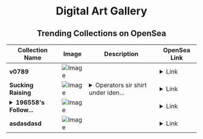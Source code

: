 <div align="center">

# Digital Art Gallery

## Trending Collections on OpenSea

| Collection Name                       | Image                                                                                     | Description                       | OpenSea Link                                                                                          |
|---------------------------------------|-------------------------------------------------------------------------------------------|-----------------------------------|--------------------------------------------------------------------------------------------------------|
| **v0789** | ![Image](https://i.seadn.io/s/raw/files/6d6b0e7db6eaa8047d9707481a174bf1.jpg?w=500&auto=format?w=200&auto=format) |  | <details><summary>Link</summary>[v0789](https://opensea.io/collection/v0789)</details> |
| **Sucking Raising** | ![Image](https://i.seadn.io/s/raw/files/0a8ba348aa7f54bf5e0af8d957352eae.jpg?w=500&auto=format?w=200&auto=format) | <details><summary>Operators sir shirt under iden...</summary>Operators sir shirt under identifies normal smallest webcam big easily</details> | <details><summary>Link</summary>[Sucking Raising](https://opensea.io/collection/sucking-raising)</details> |
| **<details><summary>196558's Follow...</summary>196558's Follower</details>** | ![Image](https://i.seadn.io/s/raw/files/19f9f090920392cc3650cbdf4361755b.png?w=500&auto=format?w=200&auto=format) |  | <details><summary>Link</summary>[196558's Follower](https://opensea.io/collection/196558-s-follower)</details> |
| **asdasdasd** | ![Image](https://i.seadn.io/s/raw/files/23d2735a80390eeb3f88c4e245cf8624.png?w=500&auto=format?w=200&auto=format) |  | <details><summary>Link</summary>[asdasdasd](https://opensea.io/collection/asdasdasd-27)</details> |

</div>